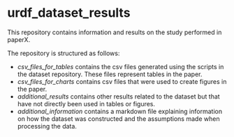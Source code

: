 # urdf_dataset_results

This repository contains information and results on the study performed in paperX.

The repository is structured as follows:
* _csv\_files\_for\_tables_ contains the csv files generated using the scripts in the dataset repository. These files represent tables in the paper.
* _csv\_files\_for\_charts_ contains csv files that were used to create figures in the paper.
* _additional\_results_ contains other results related to the dataset but that have not directly been used in tables or figures.
* _additional\_information_ contains a markdown file explaining information on how the dataset was constructed and the assumptions made when processing the data.
